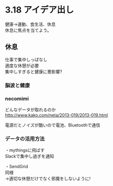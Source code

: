 # 3.18 アイデア出し

健康→運動、食生活、休息  
休息に焦点を当てよう。

## 休息

仕事で集中しっぱなし  
適度な休憩が必要  
集中しすぎると健康に悪影響?  

### 脳波と健康

### necomimi

どんなデータが取れるのか  
http://www.kako.com/neta/2013-019/2013-019.html  

電源だとノイズが酷いので電池、Bluetoothで通信

### データの活用方法

・mythingsに飛ばす    
Slackで集中し過ぎを通知  

・SendGrid  
同様  
→適切な休憩だけでなく邪魔をしないように!  




